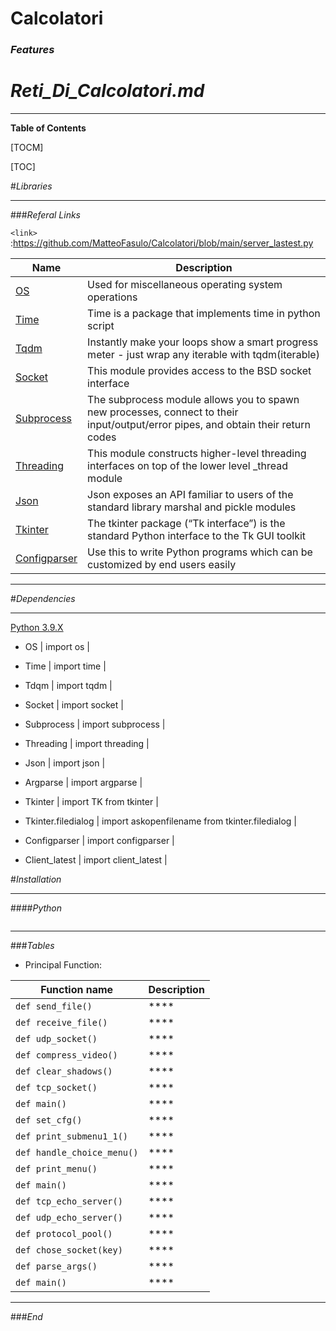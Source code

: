 # Calcolatori
### *Features*

# *Reti_Di_Calcolatori.md*

---

**Table of Contents**

[TOCM]

[TOC]

#*Libraries*

---

###*Referal Links*

`<link>` :<https://github.com/MatteoFasulo/Calcolatori/blob/main/server_lastest.py>

| Name | Description |
| ------------- | ------------------------------ |
| [OS] | Used for miscellaneous operating system operations
| [Time] | Time is a package that implements time in python script
| [Tqdm]| Instantly make your loops show a smart progress meter - just wrap any iterable with tqdm(iterable)
| [Socket] | This module provides access to the BSD socket interface
| [Subprocess] | The subprocess module allows you to spawn new processes, connect to their input/output/error pipes, and obtain their return codes
| [Threading] | This module constructs higher-level threading interfaces on top of the lower level _thread module
| [Json] | Json exposes an API familiar to users of the standard library marshal and pickle modules
| [Tkinter] | The tkinter package (“Tk interface”) is the standard Python interface to the Tk GUI toolkit
| [Configparser] | Use this to write Python programs which can be customized by end users easily

---
#*Dependencies*

---

[Python 3.9.X]
- OS
| import os  |

- Time
| import time  |

- Tdqm
| import tqdm |

- Socket
| import socket |

- Subprocess
| import subprocess |

- Threading
| import threading |

- Json
| import json  |

- Argparse
| import argparse  |

- Tkinter
| import TK from tkinter  |

- Tkinter.filedialog
| import askopenfilename from tkinter.filedialog  |

- Configparser
| import configparser  |

- Client_latest
| import client_latest  |

#*Installation*

---

####*Python*

```

```
----
                    
###*Tables*
- Principal Function:
                    

| Function name | Description                    |
| ------------- | ------------------------------ |
| `def send_file()`      | ****|
| `def receive_file()`   | ****|
| `def udp_socket()`      | ****|
| `def compress_video()`   | ****|
| `def clear_shadows()`      | ****|
| `def tcp_socket()`   | ****|
| `def main()`      | ****|
| `def set_cfg()`   | ****|
| `def print_submenu1_1()`      | ****|
| `def handle_choice_menu()`   | ****|
| `def print_menu()`      | ****|
| `def main()`   | ****|
| `def tcp_echo_server()`      | ****|
| `def udp_echo_server()`   | ****|
| `def protocol_pool()`      | ****|
| `def chose_socket(key)`   | ****|
| `def parse_args()`      | ****|
| `def main()`   | ****|

----

###*End*


[Python 3.9.X]: <https://www.python.org/downloads/release/python-390/>
[OS]: <https://docs.python.org/3/library/os.html>
[Time]: <https://docs.python.org/3/library/time.html> 
[Tqdm]: <https://pypi.org/project/tqdm/>
[Socket]: <https://docs.python.org/3/library/socket.html> 
[Subprocess]: <https://docs.python.org/3/library/subprocess.html>
[Threading]: <https://docs.python.org/3/library/threading.html>
[Json]: <https://docs.python.org/3/library/json.html>
[Tkinter]: <https://docs.python.org/3/library/tkinter.html> 
[Configparser]: <https://docs.python.org/3/library/configparser.html>
